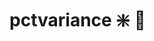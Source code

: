 ﻿---
SidebarGroup: "Funciones de negocio y estadísticas"
Autogenerated: true
---

# pctvariance ❇️ 🚧


